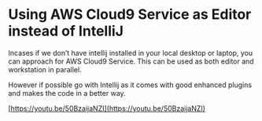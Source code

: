 # Using AWS Cloud9 Service as Editor instead of IntelliJ

Incases if we don’t have intellij installed in your local desktop or laptop, you can approach for AWS Cloud9 Service. This can be used as both editor and workstation in parallel.

However if possible go with Intellij as it comes with good enhanced plugins and makes the code in a better way.

[https://youtu.be/50BzaijaNZI](https://youtu.be/50BzaijaNZI)